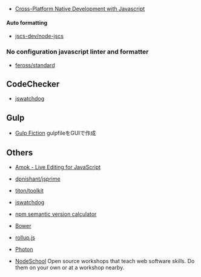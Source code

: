 
- [Cross-Platform Native Development with Javascript](https://www.nativescript.org/)

#### Auto formatting
- [jscs-dev/node-jscs](https://github.com/jscs-dev/node-jscs)

### No configuration javascript linter and formatter
- [feross/standard](https://github.com/feross/standard)

## CodeChecker
- [jswatchdog](https://kintone.github.io/jswatchdog/)

## Gulp
- [Gulp Fiction](http://gulpfiction.divshot.io/)
gulpfileをGUIで作成

## Others
- [Amok - Live Editing for JavaScript](http://amokjs.com/)
- [dpnishant/jsprime](https://github.com/dpnishant/jsprime)
- [titon/toolkit](https://github.com/titon/toolkit)
- [jswatchdog](https://kintone.github.io/jswatchdog/)
- [npm semantic version calculator](http://semver.npmjs.com/)
- [Bower](http://bower.io/)
- [rollup.js](http://rollupjs.org/)
- [Photon](http://photonkit.com/)


- [NodeSchool](http://nodeschool.io/)
Open source workshops that teach web software skills. Do them on your own or at a workshop nearby.




